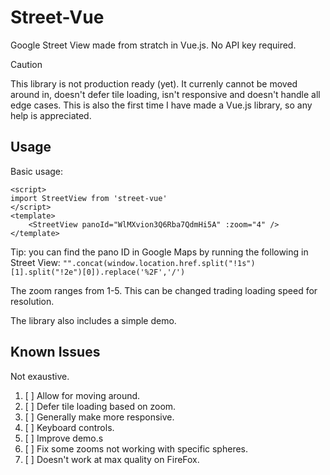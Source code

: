 # Street-Vue
Google Street View made from stratch in Vue.js. No API key required.


> [!CAUTION]
> This library is not production ready (yet). It currenly cannot be moved around in, doesn't defer tile loading, isn't responsive and doesn't handle all edge cases. This is also the first time I have made a Vue.js library, so any help is appreciated.

## Usage
Basic usage:

```vue
<script>
import StreetView from 'street-vue'
</script>
<template>
    <StreetView panoId="WlMXvion3Q6Rba7QdmHi5A" :zoom="4" />
</template>
```
Tip: you can find the pano ID in Google Maps by running the following in Street View:
`"".concat(window.location.href.split("!1s")[1].split("!2e")[0]).replace('%2F','/')`

The zoom ranges from 1-5. This can be changed trading loading speed for resolution.

The library also includes a simple demo.
## Known Issues 
Not exaustive. 
1. [ ] Allow for moving around. 
2. [ ] Defer tile loading based on zoom.
3. [ ] Generally make more responsive. 
4. [ ] Keyboard controls.
5. [ ] Improve demo.s
6. [ ] Fix some zooms not working with specific spheres.
7. [ ] Doesn't work at max quality on FireFox.
